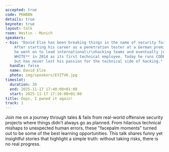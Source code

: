 ```yaml
---
accepted: true
code: PKWBBN
details: true
keynote: true
layout: talk
room: Westin - Munich
speakers:
- bio: "David Elze has been breaking things in the name of security for over two decades.
    After starting his career as a penetration tester at a German premium car manufacturer,
    he went on to lead international\r\nhacking teams and eventually joined **CODE
    WHITE** in 2014 as its first technical employee. Today he runs CODE WHITE as CEO
    but has never lost his passion for the technical side of hacking."
  handle: false
  name: David Elze
  photo: img/speakers/EYZTVK.jpg
timeslot:
  duration: 30
  end: 2025-11-17 17:40:00+01:00
  start: 2025-11-17 17:10:00+01:00
title: Oops, I pwned it again!
track: 1
---
```


Join me on a journey through tales & fails from real-world
offensive security projects where things didn’t always go as planned.
From hilarious technical mishaps to unexpected human errors, these
"facepalm moments" turned out to be some of the best learning
opportunities.
This talk shares funny yet insightful stories that
highlight a simple truth: without taking risks, there is no real
progress.